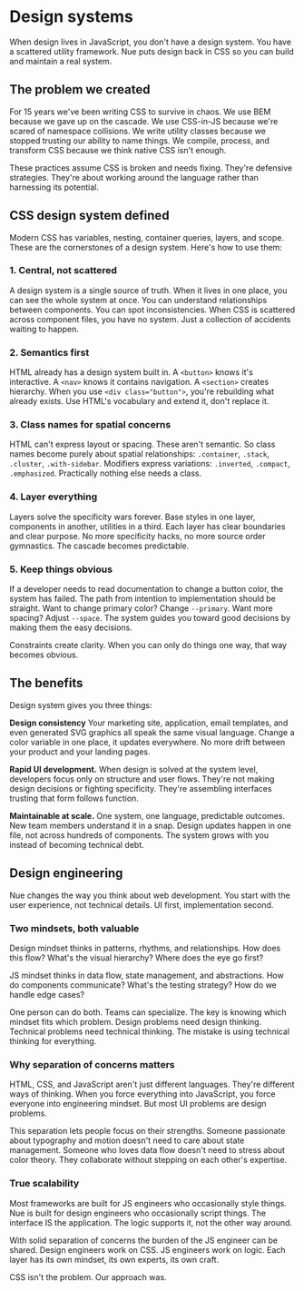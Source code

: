 # Design systems

When design lives in JavaScript, you don't have a design system. You have a scattered utility framework. Nue puts design back in CSS so you can build and maintain a real system.

## The problem we created

For 15 years we've been writing CSS to survive in chaos. We use BEM because we gave up on the cascade. We use CSS-in-JS because we're scared of namespace collisions. We write utility classes because we stopped trusting our ability to name things. We compile, process, and transform CSS because we think native CSS isn't enough.

These practices assume CSS is broken and needs fixing. They're defensive strategies. They're about working around the language rather than harnessing its potential.


## CSS design system defined
Modern CSS has variables, nesting, container queries, layers, and scope. These are the cornerstones of a design system. Here's how to use them:

### 1. Central, not scattered

A design system is a single source of truth. When it lives in one place, you can see the whole system at once. You can understand relationships between components. You can spot inconsistencies. When CSS is scattered across component files, you have no system. Just a collection of accidents waiting to happen.

### 2. Semantics first

HTML already has a design system built in. A `<button>` knows it's interactive. A `<nav>` knows it contains navigation. A `<section>` creates hierarchy. When you use `<div class="button">`, you're rebuilding what already exists. Use HTML's vocabulary and extend it, don't replace it.

### 3. Class names for spatial concerns

HTML can't express layout or spacing. These aren't semantic. So class names become purely about spatial relationships: `.container`, `.stack`, `.cluster`, `.with-sidebar`. Modifiers express variations: `.inverted`, `.compact`, `.emphasized`. Practically nothing else needs a class.

### 4. Layer everything

Layers solve the specificity wars forever. Base styles in one layer, components in another, utilities in a third. Each layer has clear boundaries and clear purpose. No more specificity hacks, no more source order gymnastics. The cascade becomes predictable.

### 5. Keep things obvious

If a developer needs to read documentation to change a button color, the system has failed. The path from intention to implementation should be straight. Want to change primary color? Change `--primary`. Want more spacing? Adjust `--space`. The system guides you toward good decisions by making them the easy decisions.

Constraints create clarity. When you can only do things one way, that way becomes obvious.


## The benefits
Design system gives you three things:

**Design consistency** Your marketing site, application, email templates, and even generated SVG graphics all speak the same visual language. Change a color variable in one place, it updates everywhere. No more drift between your product and your landing pages.

**Rapid UI development.** When design is solved at the system level, developers focus only on structure and user flows. They're not making design decisions or fighting specificity. They're assembling interfaces trusting that form follows function.

**Maintainable at scale.** One system, one language, predictable outcomes. New team members understand it in a snap. Design updates happen in one file, not across hundreds of components. The system grows with you instead of becoming technical debt.


## Design engineering
Nue changes the way you think about web development. You start with the user experience, not technical details. UI first, implementation second.


### Two mindsets, both valuable
Design mindset thinks in patterns, rhythms, and relationships. How does this flow? What's the visual hierarchy? Where does the eye go first?

JS mindset thinks in data flow, state management, and abstractions. How do components communicate? What's the testing strategy? How do we handle edge cases?

One person can do both. Teams can specialize. The key is knowing which mindset fits which problem. Design problems need design thinking. Technical problems need technical thinking. The mistake is using technical thinking for everything.

### Why separation of concerns matters
HTML, CSS, and JavaScript aren't just different languages. They're different ways of thinking. When you force everything into JavaScript, you force everyone into engineering mindset. But most UI problems are design problems.

This separation lets people focus on their strengths. Someone passionate about typography and motion doesn't need to care about state management. Someone who loves data flow doesn't need to stress about color theory. They collaborate without stepping on each other's expertise.


### True scalability
Most frameworks are built for JS engineers who occasionally style things. Nue is built for design engineers who occasionally script things. The interface IS the application. The logic supports it, not the other way around.

With solid separation of concerns the burden of the JS engineer can be shared. Design engineers work on CSS. JS engineers work on logic. Each layer has its own mindset, its own experts, its own craft.

CSS isn't the problem. Our approach was.


